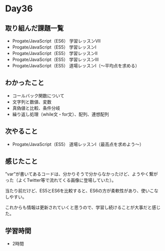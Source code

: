 # Day36
## 取り組んだ課題一覧
- Progate/JavaScript（ES6） 学習レッスンⅦ
- Progate/JavaScript（ES5） 学習レッスンⅠ
- Progate/JavaScript（ES5） 学習レッスンⅡ
- Progate/JavaScript（ES5） 学習レッスンⅢ
- Progate/JavaScript（ES5） 道場レッスンⅠ（〜平均点を求める）
## わかったこと
- コールバック関数について
- 文字列と数値、変数
- 真偽値と比較、条件分岐
- 繰り返し処理（while文・for文）、配列、連想配列
## 次やること
- Progate/JavaScript（ES5） 道場レッスンⅠ（最高点を求めよう〜）
## 感じたこと
”var”が書いてあるコードは、分かりそうで分からなかったけど、ようやく繋がった（よくTwitter等で流れてくる画像に登場していた）。
 
当たり前だけど、ES5とES6を比較すると、ES6の方が柔軟性があり、使いこなしやすい。
 
これからも情報は更新されていくと思うので、学習し続けることが大事だと感じた。
## 学習時間
- 2時間
